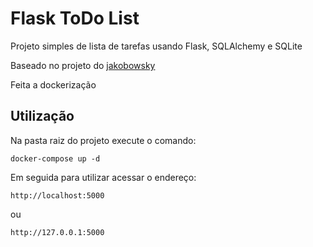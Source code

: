 # Flask ToDo List

Projeto simples de lista de tarefas usando Flask, SQLAlchemy e SQLite

Baseado no projeto do [jakobowsky](https://github.com/jakobowsky/cp-todo-flask)

Feita a dockerização

## Utilização

Na pasta raiz do projeto execute o comando:
```
docker-compose up -d
```

Em seguida para utilizar acessar o endereço:
```
http://localhost:5000
```
ou
```
http://127.0.0.1:5000
```
